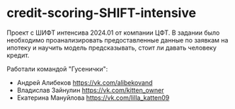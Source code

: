 # credit-scoring-SHIFT-intensive
 
Проект с ШИФТ интенсива 2024.01 от компании ЦФТ.
В задании было необходимо проанализировать предоставленные данные по заявкам на ипотеку и научить модель предсказывать, стоит ли давать человеку кредит.


Работали командой "Гусенички":
- Андрей Алибеков https://vk.com/alibekovand
- Владислав Зайнулин https://vk.com/kitten_owner
- Екатерина Мануйлова https://vk.com/lilla_katten09
